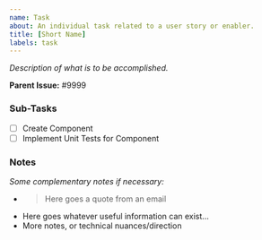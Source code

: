 ```yaml
---
name: Task
about: An individual task related to a user story or enabler.
title: [Short Name]
labels: task
---
```


*Description of what is to be accomplished.*

**Parent Issue:** #9999

### Sub-Tasks
- [ ] Create Component
- [ ] Implement Unit Tests for Component

### Notes

*Some complementary notes if necessary:*
* > Here goes a quote from an email
* Here goes whatever useful information can exist…
* More notes, or technical nuances/direction
